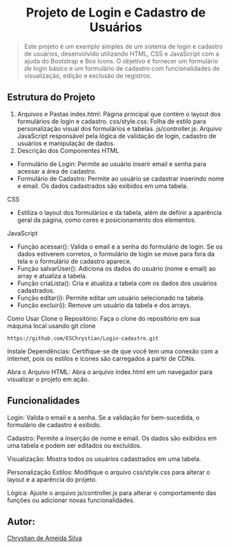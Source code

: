 <h1 align=center>Projeto de Login e Cadastro de Usuários</h1>

>Este projeto é um exemplo simples de um sistema de login e cadastro de usuários, desenvolvido utilizando HTML, CSS e JavaScript com a ajuda do Bootstrap e Box Icons. O objetivo é fornecer um formulário de login básico e um formulário de cadastro com funcionalidades de visualização, edição e exclusão de registros.


## Estrutura do Projeto

1. Arquivos e Pastas
index.html: Página principal que contém o layout dos formulários de login e cadastro.
css/style.css: Folha de estilo para personalização visual dos formulários e tabelas.
js/controller.js: Arquivo JavaScript responsável pela lógica de validação de login, cadastro de usuários e manipulação de dados.
2. Descrição dos Componentes
HTML

* Formulário de Login: Permite ao usuário inserir email e senha para acessar a área de cadastro.
* Formulário de Cadastro: Permite ao usuário se cadastrar inserindo nome e email. Os dados cadastrados são exibidos em uma tabela.

CSS

* Estiliza o layout dos formulários e da tabela, além de definir a aparência geral da página, como cores e posicionamento dos elementos.

JavaScript

* Função acessar(): Valida o email e a senha do formulário de login. Se os dados estiverem corretos, o formulário de login se move para fora da tela e o formulário de cadastro aparece.
* Função salvarUser(): Adiciona os dados do usuário (nome e email) ao array e atualiza a tabela.
* Função criaLista(): Cria e atualiza a tabela com os dados dos usuários cadastrados.
* Função editar(i): Permite editar um usuário selecionado na tabela.
* Função excluir(i): Remove um usuário da tabela e dos arrays.

Como Usar
Clone o Repositório: Faça o clone do repositório em sua máquina local usando git clone 

````https://github.com/ESChrystian/Login-cadastro.git```` 

Instale Dependências: Certifique-se de que você tem uma conexão com a internet, pois os estilos e ícones são carregados a partir de CDNs.

Abra o Arquivo HTML: Abra o arquivo index.html em um navegador para visualizar o projeto em ação.

## Funcionalidades
Login: Valida o email e a senha. Se a validação for bem-sucedida, o formulário de cadastro é exibido.

Cadastro: Permite a inserção de nome e email. Os dados são exibidos em uma tabela e podem ser editados ou excluídos.

Visualização: Mostra todos os usuários cadastrados em uma tabela.

Personalização
Estilos: Modifique o arquivo css/style.css para alterar o layout e a aparência do projeto.

Lógica: Ajuste o arquivo js/controller.js para alterar o comportamento das funções ou adicionar novas funcionalidades.

## Autor: 
[Chrystian de Ameida Silva](https://github.com/ESChrystian/Login-cadastro/)
